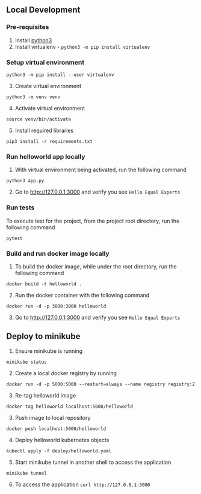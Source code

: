 

## Local Development
### Pre-requisites
1. Install [python3](https://www.python.org/downloads/release/python-3910/)
2. Install virtualenv - ``
python3 -m pip install virtualenv
``

### Setup virtual environment
```shell
python3 -m pip install --user virtualenv
```
3. Create virtual environment
```shell
python3 -m venv venv
```
4. Activate virtual environment
```shell
source venv/bin/activate
```
5. Install required libraries
```shell
pip3 install -r requirements.txt
```
### Run helloworld app locally
1. With virtual environment being activated, run the following command
```shell
python3 app.py
```
2. Go to http://127.0.0.1:3000 and verify you see `Hello Equal Experts`

### Run tests
To execute test for the project, from the project root directory, run the following command
```shell
pytest 
```

### Build and run docker image locally
1. To build the docker image, while under the root directory, run the following command
```shell
docker build -t helloworld .
```
2. Run the docker container with the following command
```shell
docker run -d -p 3000:3000 helloworld
```
3. Go to http://127.0.0.1:3000 and verify you see `Hello Equal Experts`

## Deploy to minikube
1. Ensure minikube is running
```shell
minikube status
```
2. Create a local docker registry by running
```shell
docker run -d -p 5000:5000 --restart=always --name registry registry:2 
```
3. Re-tag helloworld image
```shell
docker tag helloworld localhost:5000/helloworld
```
3. Push image to local repository
```shell
docker push localhost:5000/helloworld
```
4. Deploy helloworld kubernetes objects
```shell
kubectl apply -f deploy/helloworld.yaml
```
5. Start minikube tunnel in another shell to access the application
```shell
minikube tunnel
```
6. To access the application `curl http://127.0.0.1:3000`